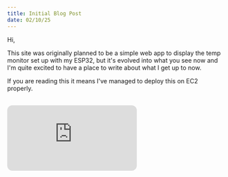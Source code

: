 ```yaml
---
title: Initial Blog Post
date: 02/10/25
---
```


Hi,

This site was originally planned to be a simple web app to display the temp monitor set up with my ESP32, but it's evolved into what you see now and I'm quite excited to have a place to write about what I get up to now.

If you are reading this it means I've managed to deploy this on EC2 properly.
  
<br>
<div className = "spotifyEmbed">
<iframe 
style="border-radius:12px" 
src="https://open.spotify.com/embed/track/3pBATRtqFpskM7f0jdSIAG?utm_source=generator" 
height="152" 
frameBorder="0" 
allowfullscreen="" 
allow="autoplay; clipboard-write; encrypted-media; fullscreen; picture-in-picture" 
loading="lazy">
</iframe>
</div>
